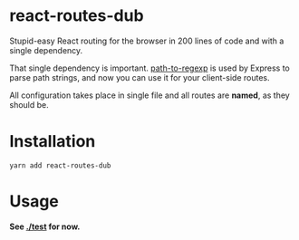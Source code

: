 # react-routes-dub

Stupid-easy React routing for the browser in 200 lines of code and with a single dependency.

That single dependency is important. [path-to-regexp](https://github.com/pillarjs/path-to-regexp) is used by Express to parse path strings, and now you can use it for your client-side routes.

All configuration takes place in single file and all routes are **named**, as they should be.

# Installation

    yarn add react-routes-dub


# Usage

**See [./test](./test) for now.**

